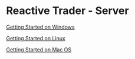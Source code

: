 Reactive Trader - Server
===============

[Getting Started on Windows](../../docs/vs-setup.md)

[Getting Started on Linux](../../docs/linux-setup.md)

[Getting Started on Mac OS](../../docs/macos-setup.md)
